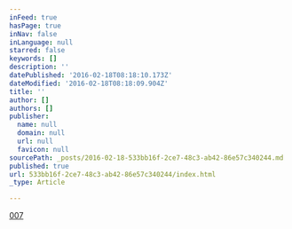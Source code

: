 ```yaml
---
inFeed: true
hasPage: true
inNav: false
inLanguage: null
starred: false
keywords: []
description: ''
datePublished: '2016-02-18T08:18:10.173Z'
dateModified: '2016-02-18T08:18:09.904Z'
title: ''
author: []
authors: []
publisher:
  name: null
  domain: null
  url: null
  favicon: null
sourcePath: _posts/2016-02-18-533bb16f-2ce7-48c3-ab42-86e57c340244.md
published: true
url: 533bb16f-2ce7-48c3-ab42-86e57c340244/index.html
_type: Article

---
```

[007][0]

[0]: https://www.youtube.com/watch?v=sYIfuZcbyzw&feature=youtu.be